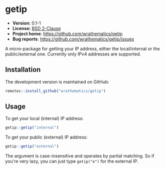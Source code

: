 # getip 

* **Version:** 0.1-1
* **License:** [BSD 2-Clause](https://opensource.org/licenses/BSD-2-Clause)
* **Project home**: https://github.com/wrathematics/getip
* **Bug reports**: https://github.com/wrathematics/getip/issues


A micro-package for getting your IP address, either the local/internal or the public/external one. Currently only IPv4 addresses are supported.



## Installation

<!--
You can install the stable version from CRAN using the usual `install.packages()

```r
install.packages("getip")
``` -->

The development version is maintained on GitHub:

```r
remotes::install_github("wrathematics/getip")
```



## Usage

To get your local (internal) IP address:

```r
getip::getip("internal")
```

To get your public (external) IP address:

```r
getip::getip("external")
```

The argument is case-insensitive and operates by partial matching. So if you're very lazy, you can just type `getip("e")` for the external IP.
